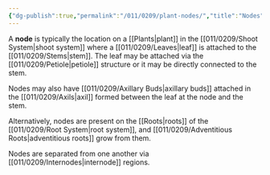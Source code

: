 ```yaml
---
{"dg-publish":true,"permalink":"/011/0209/plant-nodes/","title":"Nodes","tags":["BIOL412","BIOL320"],"created":"2024-09-26T15:23:29.000-07:00","updated":"2025-01-24T10:29:05.026-08:00"}
---
```


A **node** is typically the location on a [[Plants\|plant]] in the [[011/0209/Shoot System\|shoot system]] where a [[011/0209/Leaves\|leaf]] is attached to the [[011/0209/Stems\|stem]]. The leaf may be attached via the [[011/0209/Petiole\|petiole]] structure or it may be directly connected to the stem.

Nodes may also have [[011/0209/Axillary Buds\|axillary buds]] attached in the [[011/0209/Axils\|axil]] formed between the leaf at the node and the stem.

Alternatively, nodes are present on the [[Roots\|roots]] of the [[011/0209/Root System\|root system]], and [[011/0209/Adventitious Roots\|adventitious roots]] grow from them.

Nodes are separated from one another via [[011/0209/Internodes\|internode]] regions.